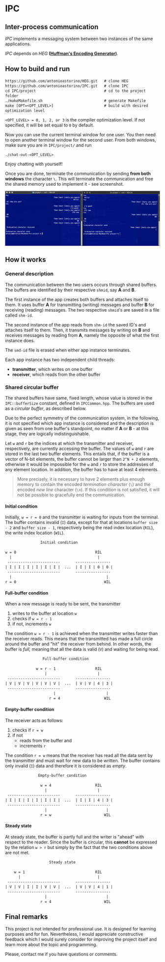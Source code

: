 # IPC
## Inter-process communication

*IPC* implements a messaging system between two instances of the same applications.

*IPC* depends on *HEG* **([Huffman's Encoding Generator](https://github.com/antonioastorino/HEG))**.

## How to build and run

```
https://github.com/antonioastorino/HEG.git   # clone HEG
https://github.com/antonioastorino/IPC.git   # clone IPC
cd IPC/project                               # cd to the project folder
./makeMakefile.sh                            # generate Makefile                        
make [OPT=<OPT_LEVEL>]                       # build with desired optimization level
```
`<OPT_LEVEL> = 0, 1, 2, or 3` is the compiler optimization level. If not specified, it will be set equal to `0` by default.

Now you can use the current terminal window for one user. You then need to open another terminal window for the second user. From both windows, make sure you are in `IPC/project/` and run

```
./chat-out-<OPT_LEVEL>
```
Enjoy chatting with yourself!

Once you are done, terminate the communication by sending **from both windows** the character `\`. This will terminate the communication and free the shared memory used to implement it - see screenshot.

![screenshot](./doc/images/chat.png)

## How it works
### General description
The communication between the two users occurs through shared buffers. The buffers are identified by their respective `shmid`, say **A** and **B**.

The first instance of the app creates both buffers and attaches itself to them. It uses buffer **A** for transmitting (writing) messages and buffer **B** for receiving (reading) messages. The two respective `shmid`'s are saved in a file called `shm-id`.

The second instance of the app reads from `shm-id` the saved ID's and attaches itself to them. Then, it transmits messages by writing on **B** and receives messages by reading from **A**, namely the opposite of what the first instance does.

The `smd-id` file is erased when either app instance terminates.

Each app instance has two independent child threads:

- **transmitter**, which writes on one buffer
- **receiver**, which reads from the other buffer

### Shared circular buffer
The shared buffers have same, fixed length, whose value is stored in the `IPC::bufferSize` constant, defined in `IPCCommon.hpp`. The buffers are used as a *circular buffer*, as described below.

Due to the perfect symmetry of the communication system, in the following, it is not specified which app instance is considered and the description is given as seen from one buffer's standpoint, no matter if **A** or **B** - at this stage, they are logically indistinguishable.

Let `w` and `r` be the indices at which the transmitter and receiver, respectively, are currently accessing the buffer. The values of `w` and `r` are stored in the last two buffer elements. This entails that, if the buffer is a vector of N-bit elements, the buffer cannot be larger than `2^N + 2` elements, otherwise it would be impossible for the `w` and `r` to store the addresses of any element location. In addition, the buffer has to have at least 4 elements.

> More precisely, it is necessary to have 2 elements plus enough memory to contain the encoded *termination character* (`\`) and the encoded *new line* character (`\n`). If this condition is not satisfied, it will not be possible to gracefully end the communication.

#### Initial condition

Initially, `w = r = 0` and the transmitter is waiting for inputs from the terminal. The buffer contains invalid (`I`) data, except for that at locations `buffer size - 2` and `buffer size - 1`, respectively being the read index location (`RIL`), the write index location (`WIL`).

```
                Initial condition

w = 0                                    RIL
  |                                       |
 ------------------------       ---------------- 
| I | I | I | I | I | I |  ...  | I | I | 0 | 0 |
 ------------------------       ----------------     
  |                                           |
r = 0                                        WIL
```


#### Full-buffer condition
When a new message is ready to be sent, the transmitter

1. writes to the buffer at location `w`
2. checks if `w = r - 1`
3. if not, increments `w`

The condition `w = r - 1` is achieved when the transmitter writes faster than the receiver reads. This means that the transmitted has made a full circle around the buffer and "hit" the receiver from behind. In other words, the buffer is *full,* meaning that all the data is valid (`V`) and waiting for being read.

```
                 Full-buffer condition

              w = r - 1                  RIL
                  |                       |
 ------------------------       ----------------
| V | V | V | V | V | V |  ...  | V | V | 4 | 3 |
 ------------------------       ----------------    
                      |                       |
                    r = 4                    WIL
```

#### Empty-buffer condition
The receiver acts as follows:

1. checks if `r = w`
2. if not
    - reads from the buffer and
    - increments `r`

The condition `r = w` means that the receiver has read all the data sent by the transmitter and must wait for new data to be written. The buffer contains only invalid (`I`) data and therefore it is considered as *empty*.

```
               Empty-buffer condition

                w = 4                    RIL
                  |                       |
 ------------------------       ----------------
| I | I | I | I | I | I |  ...  | I | I | 4 | 3 |
 ------------------------       ----------------    
                  |                           |
                r = w                        WIL
```
#### Steady state
At steady state, the buffer is partly full and the writer is "ahead" with respect to the reader. Since the buffer is circular, this **cannot** be expressed by the relation `w > r` but simply by the fact that the two conditions above are not met.

```
                    Steady state

    w = 1                                RIL
      |                                   |
 ------------------------       ----------------
| V | V | I | I | V | V |  ...  | V | V | 4 | 1 |
 ------------------------       ----------------    
                  |                           |
                r = 4                        WIL
```
## Final remarks
This project is not intended for professional use. It is designed for learning purposes and for fun. Nevertheless, I would appreciate constructive feedback which I would surely consider for improving the project itself and learn more about the topic and programming.

Please, contact me if you have questions or comments.